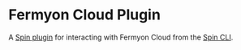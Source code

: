 # Fermyon Cloud Plugin

A [Spin plugin](https://github.com/fermyon/spin-plugins) for interacting with Fermyon Cloud from the [Spin CLI](https://github.com/fermyon/spin).
